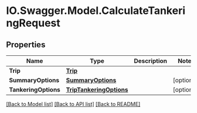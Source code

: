 # IO.Swagger.Model.CalculateTankeringRequest
## Properties

Name | Type | Description | Notes
------------ | ------------- | ------------- | -------------
**Trip** | [**Trip**](Trip.md) |  | 
**SummaryOptions** | [**SummaryOptions**](SummaryOptions.md) |  | [optional] 
**TankeringOptions** | [**TripTankeringOptions**](TripTankeringOptions.md) |  | [optional] 

[[Back to Model list]](../README.md#documentation-for-models) [[Back to API list]](../README.md#documentation-for-api-endpoints) [[Back to README]](../README.md)

